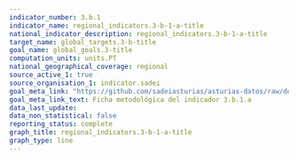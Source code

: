 ```yaml
---
indicator_number: 3.b.1
indicator_name: regional_indicators.3-b-1-a-title
national_indicator_description: regional_indicators.3-b-1-a-title
target_name: global_targets.3-b-title
goal_name: global_goals.3-title
computation_units: units.PT
national_geographical_coverage: regional
source_active_1: true
source_organisation_1: indicator.sadei
goal_meta_link: "https://github.com/sadeiasturias/asturias-datos/raw/develop/descargas/metodologia/3.b.1.a.pdf"
goal_meta_link_text: Ficha metodológica del indicador 3.b.1.a
data_last_update:  
data_non_statistical: false
reporting_status: complete
graph_title: regional_indicators.3-b-1-a-title
graph_type: line
---
```

